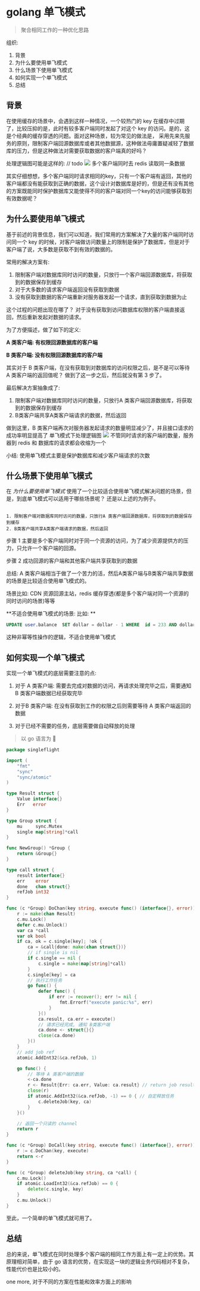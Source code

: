 # golang 单飞模式
> 聚合相同工作的一种优化思路

组织:

1. 背景
2. 为什么要使用单飞模式
3. 什么场景下使用单飞模式
4. 如何实现一个单飞模式
5. 总结

## 背景
在使用缓存的场景中，会遇到这样一种情况，一个较热门的 key 在缓存中过期了，比较压抑的是，此时有较多客户端同时发起了对这个 key 的访问。是的，这是个经典的缓存穿透的问题。面对这种场景，较为常见的做法是， 采用先来先服务的原则，限制客户端回源数据库或者其他数据源，这种做法毋庸置疑减轻了数据库的压力，但是这种做法对需要获取数据的客户端真的好吗？

处理逻辑图可能是这样的: // todo 
![](data/xue_ben_crash.jpg)
多个客户端同时去 redis 读取同一条数据

其实仔细想想，多个客户端同时请求相同的key，只有一个客户端有返回，其他的客户端都没有能获取到正确的数据，这个设计对数据库是好的，但是还有没有其他的方案既能同时保护数据库又能使得不同的客户端对同一个key的访问能够获取到有效数据呢？

## 为什么要使用单飞模式

基于前述的背景信息，我们可以知道，我们常用的方案解决了大量的客户端同时访问同一个 key 的时候，对客户端做访问数量上的限制是保护了数据库，但是对于客户端了说，大多数是获取不到有效的数据的。

常用的解决方案有:
1. 限制客户端对数据库同时访问的数量，只放行一个客户端回源数据库，将获取到的数据保存到缓存
2. 对于大多数的请求客户端返回没有获取到数据
3. 没有获取到数据的客户端重新对服务器发起一个请求，直到获取到数据为止

这个过程的问题出现在哪了？
对于没有获取到访问数据库权限的客户端直接返回，然后重新发起对数据的请求。

为了方便描述，做了如下的定义:

**A 类客户端: 有权限回源数据库的客户端**

**B 类客户端: 没有权限回源数据库的客户端**

其实对于 B 类客户端，在没有获取到对数据库的访问权限之后，是不是可以等待 A 类客户端的返回值呢？
做到了这一步之后，然后就没有第 3 步了。

最后解决方案抽象成了:

1. 限制客户端对数据库同时访问的数量，只放行A 类客户端回源数据库，将获取到的数据保存到缓存
2. B类客户端共享A类客户端请求的数据，然后返回

做到这里，B 类客户端再次对服务器发起请求的数量明显减少了，并且接口请求的成功率明显提高了
单飞模式下处理逻辑图
![](data/single_flight_framework.jpg)
不管同时请求的客户端的数量，服务器到 redis 和 数据库的请求都会收缩为一个

小结: 使用单飞模式主要是保护数据库和减少客户端请求的次数

## 什么场景下使用单飞模式

在 *为什么要使用单飞模式* 使用了一个比较适合使用单飞模式解决问题的场景，但是，到底单飞模式可以适用于哪些场景呢？ 还是以上述的为例子。

``` text

1. 限制客户端对数据库同时访问的数量，只放行A 类客户端回源数据库，将获取到的数据保存到缓存
2. B类客户端共享A类客户端请求的数据，然后返回
```

步骤 1 主要是多个客户端同时对于同一个资源的访问，为了减少资源提供方的压力，只允许一个客户端的回源。

步骤 2 成功回源的客户端和其他客户端共享获取到的数据

总结: A 类客户端相当于做了一个苦力的活，然后A类客户端与B类客户端共享数据的场景是比较适合使用单飞模式的。

场景比如: CDN 资源回源主站，redis 缓存穿透(都是多个客户端对同一个资源的同时访问的场景)等等

**不适合使用单飞模式的场景: 比如: **

```sql 
UPDATE user.balance  SET dollar = dollar - 1 WHERE  id = 233 AND dollar > 1;
```
这种非幂等性操作的逻辑，不适合使用单飞模式

## 如何实现一个单飞模式

实现一个单飞模式的底层需要注意的点: 
1. 对于 A 类客户端: 需要去完成对数据的访问，再请求处理完毕之后，需要通知 B 类客户端数据已经获取完毕

2. 对于B 类客户端: 在没有获取到工作的权限之后则需要等待 A 类客户端返回的数据

3. 对于已经不需要的任务，底层需要做自动释放的处理

> 以 go 语言为 🌰

```go
package singleflight

import (
	"fmt"
	"sync"
	"sync/atomic"
)

type Result struct {
	Value interface{}
	Err   error
}

type Group struct {
	mu     sync.Mutex       
	single map[string]*call 
}

func NewGroup() *Group {
	return &Group{}
}

type call struct {
	result interface{}   
	err    error        
	done   chan struct{} 
	refJob int32        
}

func (c *Group) DoChan(key string, execute func() (interface{}, error)) <-chan Result {
	r := make(chan Result)
	c.mu.Lock()
	defer c.mu.Unlock()
	var ca *call
	var ok bool
	if ca, ok = c.single[key]; !ok {
		ca = &call{done: make(chan struct{})}
		// if single is nil
		if c.single == nil {
			c.single = make(map[string]*call)
		}
		c.single[key] = ca
		// 执行工作任务
		go func() {
			defer func() {
				if err := recover(); err != nil {
					fmt.Errorf("execute panic:%s", err)
				}
			}()
			ca.result, ca.err = execute()
            // 请求已经完成, 通知 B类客户端
			ca.done <- struct{}{}
			close(ca.done)
		}()
	}
	// add job ref
	atomic.AddInt32(&ca.refJob, 1)

	go func() {
        // 等待 A 类客户端的数据
		<-ca.done
		r <- Result{Err: ca.err, Value: ca.result} // return job result
		close(r)
		if atomic.AddInt32(&ca.refJob, -1) == 0 { // 自定释放任务
			c.deleteJob(key, ca)
		}
	}()

    // 返回一个只读的 channel 
	return r
}

func (c *Group) DoCall(key string, execute func() (interface{}, error)) Result {
	r := c.DoChan(key, execute)
	return <-r
}

func (c *Group) deleteJob(key string, ca *call) {
	c.mu.Lock()
	if atomic.LoadInt32(&ca.refJob) == 0 {
		delete(c.single, key)
	}
	c.mu.Unlock()
}

```
至此，一个简单的单飞模式就可用了。

## 总结 

总的来说，单飞模式在同时处理多个客户端的相同工作方面上有一定上的优势。其原理相对简单，由于 go 语言的优势，在实现这一块的逻辑业务代码相对不复杂，性能代价也是比较小的。


one more,
对于不同的方案在性能和效率方面上的影响
